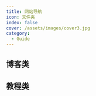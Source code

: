 ```yaml
---
title: 网站导航
icon: 文件夹
index: false
cover: /assets/images/cover3.jpg
category:
  - Guide
---
```


## 博客类

<VPCard
title="博客园"
desc="代码改变世界"
logo="cnblog.svg"
link="https://www.cnblogs.com/"
/>

<VPCard
title="Flavio"
desc="I help people learn to code."
logo="https://flaviocopes.com/img/og.png"
link="https://flaviocopes.com/"
/>

<VPCard
title="CSDN"
desc="中国开发者网络"
logo="csdn.svg"
link="https://www.csdn.net/"
/>

## 教程类

<VPCard
title="Flutter博客"
desc="学习Dart和Flutter"
logo="/flutter_.svg"
link="https://www.bczl.xyz/"
/>



